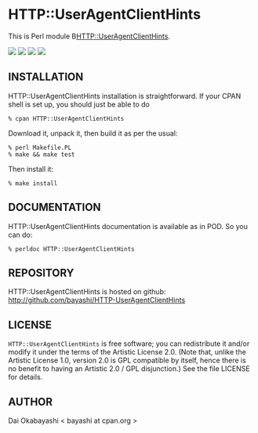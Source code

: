 # HTTP::UserAgentClientHints

This is Perl module B<HTTP::UserAgentClientHints>.

<a href="https://github.com/bayashi/HTTP-UserAgentClientHints/blob/main/README.pod"><img src="https://img.shields.io/badge/Version-0.05-green?style=flat"></a> <a href="https://github.com/bayashi/HTTP-UserAgentClientHints/blob/main/LICENSE"><img src="https://img.shields.io/badge/LICENSE-Artistic%202.0-GREEN.png"></a> <a href="https://github.com/bayashi/HTTP-UserAgentClientHints/actions"><img src="https://github.com/bayashi/HTTP-UserAgentClientHints/workflows/main/badge.svg?_t=1681289447"/></a> <a href="https://coveralls.io/r/bayashi/HTTP-UserAgentClientHints"><img src="https://coveralls.io/repos/bayashi/HTTP-UserAgentClientHints/badge.png?_t=1681289447&branch=main"/></a>

## INSTALLATION

HTTP::UserAgentClientHints installation is straightforward. If your CPAN shell is set up,
you should just be able to do

    % cpan HTTP::UserAgentClientHints

Download it, unpack it, then build it as per the usual:

    % perl Makefile.PL
    % make && make test

Then install it:

    % make install


## DOCUMENTATION

HTTP::UserAgentClientHints documentation is available as in POD. So you can do:

    % perldoc HTTP::UserAgentClientHints


## REPOSITORY

HTTP::UserAgentClientHints is hosted on github: http://github.com/bayashi/HTTP-UserAgentClientHints


## LICENSE

`HTTP::UserAgentClientHints` is free software; you can redistribute it and/or modify it under the terms of the Artistic License 2.0. (Note that, unlike the Artistic License 1.0, version 2.0 is GPL compatible by itself, hence there is no benefit to having an Artistic 2.0 / GPL disjunction.) See the file LICENSE for details.


## AUTHOR

Dai Okabayashi &lt; bayashi at cpan.org &gt;
